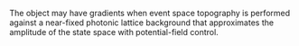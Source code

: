 The object may have gradients when event space topography is performed against a near-fixed photonic lattice background that approximates the amplitude of the state space with potential-field control.
